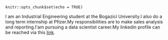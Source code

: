 



```{r setup, include=FALSE}
knitr::opts_chunk$set(echo = TRUE)
```



I am an Industrial Engineering student at the Bogazici University.I also do a long term internship at Pfizer.My responsibilities are to make sales analysis and reporting.I'am pursuing a data scientist career.My linkedin profile can be reached via this [link](linkedin.com/in/enes-kacar-aa546812b).


